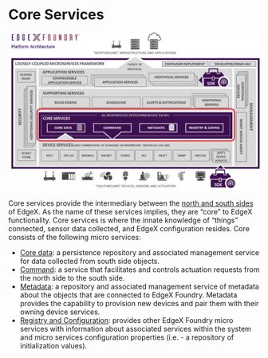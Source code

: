 # Core Services

![image](EdgeX_CoreServices.png)

Core services provide the intermediary between the [north and south sides](../../general/Definitions.md#south-and-north-side) of EdgeX.  As the name of these services implies, they are “core” to EdgeX functionality.  Core services is where the innate knowledge of “things” connected, sensor data collected, and EdgeX configuration resides.  Core consists of the following micro services:

- [Core data](./data/Ch-CoreData.md): a persistence repository and associated management service for data collected from south side objects.
- [Command](./command/Ch-Command.md): a service that facilitates and controls actuation requests from the north side to the south side.
- [Metadata](./metadata/Ch-Metadata.md): a repository and associated management service of metadata about the objects that are connected to EdgeX Foundry. Metadata provides the capability to provision new devices and pair them with their owning device services.
- [Registry and Configuration](../configuration/ConfigurationAndRegistry.md): provides other EdgeX Foundry micro services with information about associated services within the system and micro services configuration properties (i.e. - a repository of initialization values).
